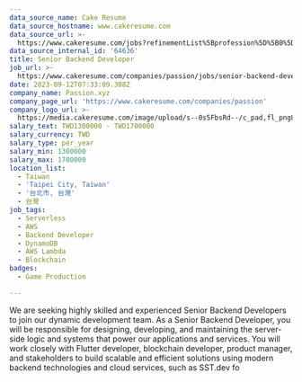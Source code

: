 ```yaml
---
data_source_name: Cake Resume
data_source_hostname: www.cakeresume.com
data_source_url: >-
  https://www.cakeresume.com/jobs?refinementList%5Bprofession%5D%5B0%5D=game-production&range%5Bsalary_range%5D%5Bmin%5D=100000
data_source_internal_id: '64636'
title: Senior Backend Developer
job_url: >-
  https://www.cakeresume.com/companies/passion/jobs/senior-backend-developer-c5a607
date: 2023-09-12T07:33:09.308Z
company_name: Passion.xyz
company_page_url: 'https://www.cakeresume.com/companies/passion'
company_logo_url: >-
  https://media.cakeresume.com/image/upload/s--0s5FbsRd--/c_pad,fl_png8,h_200,w_200/v1692706709/exeurjyj15ferjjb8jl0.png
salary_text: TWD1300000 - TWD1700000
salary_currency: TWD
salary_type: per_year
salary_min: 1300000
salary_max: 1700000
location_list:
  - Taiwan
  - 'Taipei City, Taiwan'
  - '台北市, 台灣'
  - 台灣
job_tags:
  - Serverless
  - AWS
  - Backend Developer
  - DynamoDB
  - AWS Lambda
  - Blockchain
badges:
  - Game Production

---
```


We are seeking highly skilled and experienced Senior Backend Developers to join our dynamic development team. As a Senior Backend Developer, you will be responsible for designing, developing, and maintaining the server-side logic and systems that power our applications and services. You will work closely with Flutter developer, blockchain developer, product manager, and stakeholders to build scalable and efficient solutions using modern backend technologies and cloud services, such as SST.dev fo